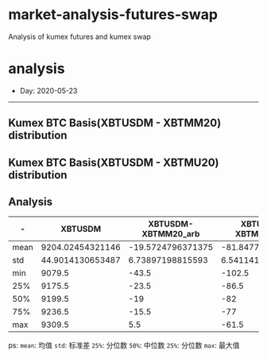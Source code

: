 # market-analysis-futures-swap
Analysis of kumex futures and kumex swap

# analysis
* Day: 2020-05-23
---
## Kumex BTC Basis(XBTUSDM - XBTMM20) distribution

## Kumex BTC Basis(XBTUSDM - XBTMU20) distribution

## Analysis
-|XBTUSDM|XBTUSDM-XBTMM20_arb|XBTUSDM-XBTMU20_arb|
---|---|---|---
mean | 9204.02454321146 | -19.5724796371375 | -81.8477360074113
std | 44.9014130653487 | 6.73897198815593 | 6.54114132779112
min | 9079.5 | -43.5 | -102.5
25% | 9175.5 | -23.5 | -86.5
50% | 9199.5 | -19 | -82
75% | 9236.5 | -15.5 | -77
max | 9309.5 | 5.5 | -61.5


ps: 
`mean`: 均值
`std`: 标准差
`25%`: 分位数
`50%`: 中位数
`25%`: 分位数
`max`: 最大值